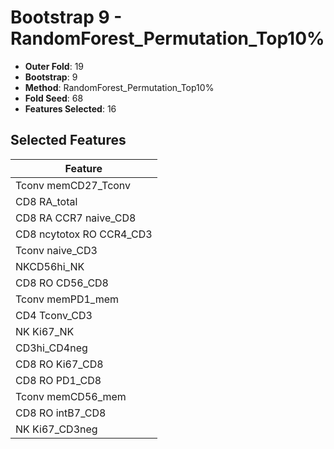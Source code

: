 # Bootstrap 9 - RandomForest_Permutation_Top10%

- **Outer Fold**: 19
- **Bootstrap**: 9
- **Method**: RandomForest_Permutation_Top10%
- **Fold Seed**: 68
- **Features Selected**: 16

## Selected Features

| Feature |
|---------|
| Tconv memCD27_Tconv |
| CD8 RA_total |
| CD8 RA CCR7 naive_CD8 |
| CD8 ncytotox RO CCR4_CD3 |
| Tconv naive_CD3 |
| NKCD56hi_NK |
| CD8 RO CD56_CD8 |
| Tconv memPD1_mem |
| CD4 Tconv_CD3 |
| NK Ki67_NK |
| CD3hi_CD4neg |
| CD8 RO Ki67_CD8 |
| CD8 RO PD1_CD8 |
| Tconv memCD56_mem |
| CD8 RO intB7_CD8 |
| NK Ki67_CD3neg |
